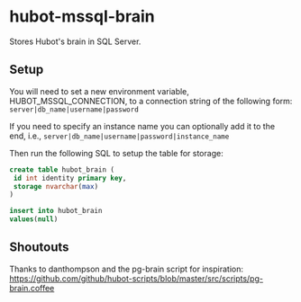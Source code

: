 # hubot-mssql-brain

Stores Hubot's brain in SQL Server.

## Setup

You will need to set a new environment variable, HUBOT_MSSQL_CONNECTION, to a connection string of the following form: `server|db_name|username|password`

If you need to specify an instance name you can optionally add it to the end, i.e., `server|db_name|username|password|instance_name`

Then run the following SQL to setup the table for storage:

```sql
create table hubot_brain (
 id int identity primary key,
 storage nvarchar(max)
)

insert into hubot_brain
values(null)
```

## Shoutouts

Thanks to danthompson and the pg-brain script for inspiration: https://github.com/github/hubot-scripts/blob/master/src/scripts/pg-brain.coffee
